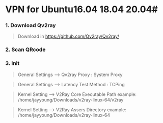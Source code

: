 # VPN for Ubuntu16.04 18.04 20.04#


### 1. Download Qv2ray

>  Download in https://github.com/Qv2ray/Qv2ray/


### 2. Scan QRcode 


### 3. Init
>   General Settings --> Qv2ray Proxy : System Proxy

>   General Settings --> Latency Test Method : TCPing

>   Kernel Setting --> V2Ray Core Executable Path
>   example:  /home/jayyoung/Downloads/v2ray-linux-64/v2ray

>   Kernel Setting --> V2Ray Assers Directory
>   example:  /home/jayyoung/Downloads/v2ray-linux-64
